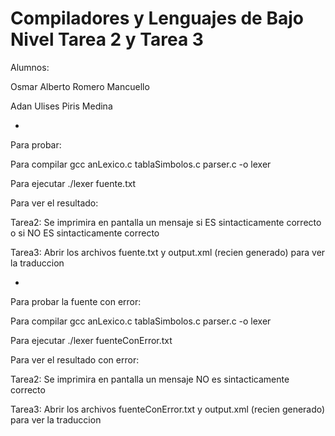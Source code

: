 # Compiladores y Lenguajes de Bajo Nivel Tarea 2 y Tarea 3

Alumnos:

Osmar Alberto Romero Mancuello

Adan Ulises Piris Medina

*

Para probar:

Para compilar gcc anLexico.c tablaSimbolos.c parser.c -o lexer

Para ejecutar ./lexer fuente.txt

Para ver el resultado:

Tarea2: Se imprimira en pantalla un mensaje si ES sintacticamente correcto o si NO ES sintacticamente correcto

Tarea3: Abrir los archivos fuente.txt y output.xml (recien generado) para ver la traduccion

*

Para probar la fuente con error:

Para compilar gcc anLexico.c tablaSimbolos.c parser.c -o lexer

Para ejecutar ./lexer fuenteConError.txt

Para ver el resultado con error:

Tarea2: Se imprimira en pantalla un mensaje NO es sintacticamente correcto

Tarea3: Abrir los archivos fuenteConError.txt y output.xml (recien generado) para ver la traduccion
